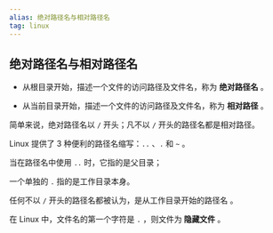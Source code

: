 ```yaml
---
alias: 绝对路径名与相对路径名
tag: linux
---
```


## 绝对路径名与相对路径名

- 从根目录开始，描述一个文件的访问路径及文件名，称为 **绝对路径名** 。

- 从当前目录开始，描述一个文件的访问路径及文件名，称为 **相对路径** 。

简单来说，绝对路径名以 `/` 开头；凡不以 `/` 开头的路径名都是相对路径。

Linux 提供了 3 种便利的路径名缩写：`..` 、`.` 和 `~` 。

当在路径名中使用 `..` 时，它指的是父目录；

一个单独的 `.` 指的是工作目录本身。

任何不以 `/` 开头的路径名都被认为，是从工作目录开始的路径名 。

在 Linux 中，文件名的第一个字符是 `.` ，则文件为 **隐藏文件** 。
